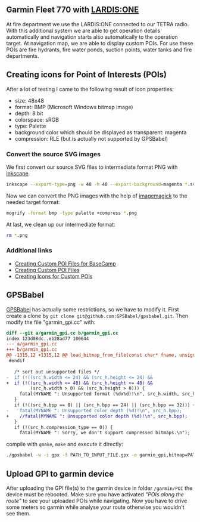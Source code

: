 ## Garmin Fleet 770 with [LARDIS:ONE](https://lardis-one.de/)
At fire department we use the LARDIS:ONE connected to our TETRA radio. With this additional system we are able to get operation details automatically and navigation starts also automatically to the operation target.
At navigation map, we are able to display custom POIs. For use these POIs are fire hydrants, fire water ponds, suction points, water tanks and fire departments.


## Creating icons for Point of Interests (POIs)
After a lot of testing I came to the following result of icon properties:
- size: 48x48
- format: BMP (Microsoft Windows bitmap image)
- depth: 8 bit
- colorspace: sRGB
- type: Palette
- background color which should be displayed as transparent: magenta
- compression: RLE (but is actually not supported by GPSBabel)

### Convert the source SVG images
We first convert our source SVG files to intermediate format PNG with [inkscape](https://inkscape.org/).

```bash
inkscape --export-type=png -w 48 -h 48 --export-background=magenta *.svg
```

Now we can convert the PNG images with the help of [imagemagick](https://imagemagick.org/) to the needed target format:

```bash
mogrify -format bmp -type palette +compress *.png
```

At last, we clean up our intermediate format:
```bash
rm *.png
```

### Additional links
- [Creating Custom POI Files for BaseCamp](https://support.garmin.com/de-DE/?faq=0c2IHhAhvg6ttRP3u7yZ46)
- [Creating Custom POI Files](https://support.garmin.com/en-US/?faq=5IgMIBdkJN5M7CzMmytjs6)
- [Creating Icons for Custom POIs](https://support.garmin.com/en-US/?faq=gtDjiglxSO5nLNr3BP8m36)


## GPSBabel
[GPSBabel](https://github.com/GPSBabel/gpsbabel) has actually some restrictions, so we have to modify it. First create a clone by `git clone git@github.com:GPSBabel/gpsbabel.git`.
Then modify the file "garmin_gpi.cc" with:

```diff
diff --git a/garmin_gpi.cc b/garmin_gpi.cc
index 123d08dc..eb28ad77 100644
--- a/garmin_gpi.cc
+++ b/garmin_gpi.cc
@@ -1315,12 +1315,12 @@ load_bitmap_from_file(const char* fname, unsigned char** data, int* data_sz)
 #endif
 
   /* sort out unsupported files */
-  if (!((src_h.width <= 24) && (src_h.height <= 24) &&
+  if (!((src_h.width <= 48) && (src_h.height <= 48) &&
         (src_h.width > 0) && (src_h.height > 0))) {
     fatal(MYNAME ": Unsupported format (%dx%d)!\n", src_h.width, src_h.height);
   }
   if (!((src_h.bpp == 8) || (src_h.bpp == 24) || (src_h.bpp == 32))) {
-    fatal(MYNAME ": Unsupported color depth (%d)!\n", src_h.bpp);
+    //fatal(MYNAME ": Unsupported color depth (%d)!\n", src_h.bpp);
   }
   if (!(src_h.compression_type == 0)) {
     fatal(MYNAME ": Sorry, we don't support compressed bitmaps.\n");
```

compile with `qmake`, `make` and execute it directly:

```bash
./gpsbabel -w -i gpx -f PATH_TO_INPUT_FILE.gpx -o garmin_gpi,bitmap=PATH_TO_IMAGE.bmp,category=Gerätehäuser,sleep=2,unique=0,writecodec=utf8 -F OUTPUT_PATH.gpi
```

## Upload GPI to garmin device
After uploading the GPI file(s) to the garmin device in folder `/garmin/POI` the device must be rebooted.
Make sure you have activated _"POIs along the route"_ to see your uploaded POIs while navigating.
Now you have to drive some meters so garmin while analyse your route otherwise you wouldn't see them.
